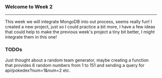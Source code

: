 ### Welcome to Week 2
---
This week we will integrate MongoDB into out process, seems really fun!
I created a new project, just so I could practice a bit more, I have a few ideas that could help to make the previous week's project a tiny bit better, I might integrate them in this one!


### TODOs
Just thought about a random team generator, maybe creating a function that provides 6 random numbers  from 1 to 151 and sending a query for api/pokedex?num=1&num=2 etc.